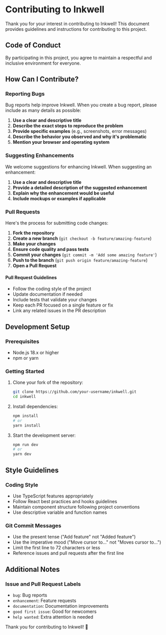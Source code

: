 # Contributing to Inkwell

Thank you for your interest in contributing to Inkwell! This document provides guidelines and instructions for contributing to this project.

## Code of Conduct

By participating in this project, you agree to maintain a respectful and inclusive environment for everyone.

## How Can I Contribute?

### Reporting Bugs

Bug reports help improve Inkwell. When you create a bug report, please include as many details as possible:

1. **Use a clear and descriptive title**
2. **Describe the exact steps to reproduce the problem**
3. **Provide specific examples** (e.g., screenshots, error messages)
4. **Describe the behavior you observed and why it's problematic**
5. **Mention your browser and operating system**

### Suggesting Enhancements

We welcome suggestions for enhancing Inkwell. When suggesting an enhancement:

1. **Use a clear and descriptive title**
2. **Provide a detailed description of the suggested enhancement**
3. **Explain why the enhancement would be useful**
4. **Include mockups or examples if applicable**

### Pull Requests

Here's the process for submitting code changes:

1. **Fork the repository**
2. **Create a new branch** (`git checkout -b feature/amazing-feature`)
3. **Make your changes**
4. **Ensure code quality and pass tests**
5. **Commit your changes** (`git commit -m 'Add some amazing feature'`)
6. **Push to the branch** (`git push origin feature/amazing-feature`)
7. **Open a Pull Request**

#### Pull Request Guidelines

- Follow the coding style of the project
- Update documentation if needed
- Include tests that validate your changes
- Keep each PR focused on a single feature or fix
- Link any related issues in the PR description

## Development Setup

### Prerequisites

- Node.js 18.x or higher
- npm or yarn

### Getting Started

1. Clone your fork of the repository:
   ```bash
   git clone https://github.com/your-username/inkwell.git
   cd inkwell
   ```

2. Install dependencies:
   ```bash
   npm install
   # or
   yarn install
   ```

3. Start the development server:
   ```bash
   npm run dev
   # or
   yarn dev
   ```

## Style Guidelines

### Coding Style

- Use TypeScript features appropriately
- Follow React best practices and hooks guidelines
- Maintain component structure following project conventions
- Use descriptive variable and function names

### Git Commit Messages

- Use the present tense ("Add feature" not "Added feature")
- Use the imperative mood ("Move cursor to..." not "Moves cursor to...")
- Limit the first line to 72 characters or less
- Reference issues and pull requests after the first line

## Additional Notes

### Issue and Pull Request Labels

- `bug`: Bug reports
- `enhancement`: Feature requests
- `documentation`: Documentation improvements
- `good first issue`: Good for newcomers
- `help wanted`: Extra attention is needed

Thank you for contributing to Inkwell! 🎉 